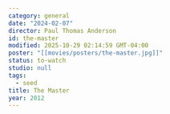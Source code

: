 ```yaml
---
category: general
date: "2024-02-07"
director: Paul Thomas Anderson
id: the-master
modified: 2025-10-29 02:14:59 GMT-04:00
poster: "[[movies/posters/the-master.jpg]]"
status: to-watch
studio: null
tags:
  - seed
title: The Master
year: 2012
---
```

